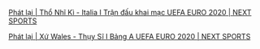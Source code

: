 [Phát lại | Thổ Nhĩ Kì - Italia I Trận đấu khai mạc UEFA EURO 2020 | NEXT SPORTS](https://www.youtube.com/embed/AYU4vs5ZOiE)

[Phát lại | Xứ Wales - Thụy Sĩ I Bảng A UEFA EURO 2020 | NEXT SPORTS](https://www.youtube.com/embed/XazPIEbKNcM)
